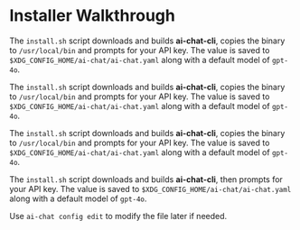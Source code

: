 # Installer Walkthrough


The `install.sh` script downloads and builds **ai-chat-cli**, copies the binary to `/usr/local/bin` and prompts for your
API key. The value is saved to `$XDG_CONFIG_HOME/ai-chat/ai-chat.yaml` along with a default model of `gpt-4o`.


The `install.sh` script downloads and builds **ai-chat-cli**, copies the binary to `/usr/local/bin` and prompts for your
API key. The value is saved to `$XDG_CONFIG_HOME/ai-chat/ai-chat.yaml` along with a default model of `gpt-4o`.



The `install.sh` script downloads and builds **ai-chat-cli**, copies the binary to `/usr/local/bin` and prompts for your
API key. The value is saved to `$XDG_CONFIG_HOME/ai-chat/ai-chat.yaml` along with a default model of `gpt-4o`.

The `install.sh` script downloads and builds **ai-chat-cli**, then prompts for your
API key. The value is saved to
`$XDG_CONFIG_HOME/ai-chat/ai-chat.yaml` along with a default model of `gpt-4o`.




Use `ai-chat config edit` to modify the file later if needed.
